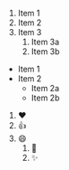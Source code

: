1. Item 1
2. Item 2
3. Item 3
   1. Item 3a
   2. Item 3b

* Item 1
* Item 2
  * Item 2a
  * Item 2b

1. :heart:
2. :+1:
3. :smile:
   1. :tada:
   2. :sparkles:
